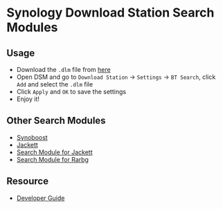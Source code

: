 # Synology Download Station Search Modules

## Usage
- Download the `.dlm` file from [here](https://github.com/Swilder-M/synology-ds-search-module/releases)
- Open DSM and go to `Download Station` -> `Settings` -> `BT Search`, click `Add` and select the `.dlm` file
- Click `Apply` and `OK` to save the settings
- Enjoy it!

## Other Search Modules
- [Synoboost](http://www.synoboost.com/)
- [Jackett](https://github.com/Jackett/Jackett)
- [Search Module for Jackett](https://github.com/dimitrov-adrian/jackett.dlm)
- [Search Module for Rarbg](https://github.com/mcartoixa/synology-dlm-rarbg)

## Resource
- [Developer Guide](https://global.download.synology.com/download/Document/Software/DeveloperGuide/Package/DownloadStation/All/enu/DLM_Guide.pdf)
